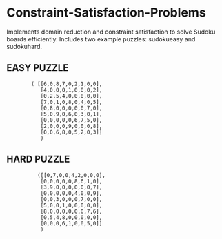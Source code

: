 # Constraint-Satisfaction-Problems
Implements domain reduction and constraint satisfaction to solve Sudoku boards efficiently. Includes two example puzzles: sudokueasy and sudokuhard.
## EASY PUZZLE 
            ( [[6,0,8,7,0,2,1,0,0],
               [4,0,0,0,1,0,0,0,2],
               [0,2,5,4,0,0,0,0,0],
               [7,0,1,0,8,0,4,0,5],
               [0,8,0,0,0,0,0,7,0],
               [5,0,9,0,6,0,3,0,1],
               [0,0,0,0,0,6,7,5,0],
               [2,0,0,0,9,0,0,0,8],
               [0,0,6,8,0,5,2,0,3]]
               )


## HARD PUZZLE
              ([[0,7,0,0,4,2,0,0,0],
               [0,0,0,0,0,8,6,1,0],
               [3,9,0,0,0,0,0,0,7],
               [0,0,0,0,0,4,0,0,9],
               [0,0,3,0,0,0,7,0,0],
               [5,0,0,1,0,0,0,0,0],
               [8,0,0,0,0,0,0,7,6],
               [0,5,4,8,0,0,0,0,0],
               [0,0,0,6,1,0,0,5,0]]
               )

